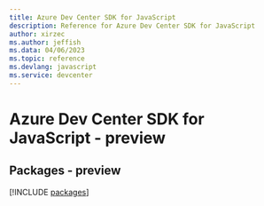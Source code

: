 ```yaml
---
title: Azure Dev Center SDK for JavaScript
description: Reference for Azure Dev Center SDK for JavaScript
author: xirzec
ms.author: jeffish
ms.data: 04/06/2023
ms.topic: reference
ms.devlang: javascript
ms.service: devcenter
---
```

# Azure Dev Center SDK for JavaScript - preview
## Packages - preview
[!INCLUDE [packages](dev-center-index.md)]